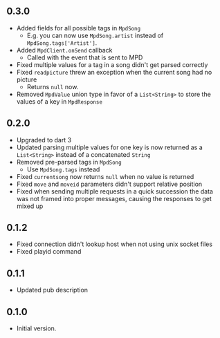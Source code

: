 ## 0.3.0
- Added fields for all possible tags in `MpdSong`
  - E.g. you can now use `MpdSong.artist` instead of `MpdSong.tags['Artist']`.
- Added `MpdClient.onSend` callback
  - Called with the event that is sent to MPD
- Fixed multiple values for a tag in a song didn't get parsed correctly
- Fixed `readpicture` threw an exception when the current song had no picture
  - Returns `null` now.
- Removed `MpdValue` union type in favor of a `List<String>` to store the values of a key in `MpdResponse`

## 0.2.0

- Upgraded to dart 3
- Updated parsing multiple values for one key is now returned as a `List<String>` instead of a concatenated `String`
- Removed pre-parsed tags in `MpdSong`
  - Use `MpdSong.tags` instead
- Fixed `currentsong` now returns `null` when no value is returned
- Fixed `move` and `moveid` parameters didn't support relative position
- Fixed when sending multiple requests in a quick succession the data was not framed into proper messages, causing the responses to get mixed up

## 0.1.2

- Fixed connection didn't lookup host when not using unix socket files
- Fixed playid command

## 0.1.1

- Updated pub description

## 0.1.0

- Initial version.
